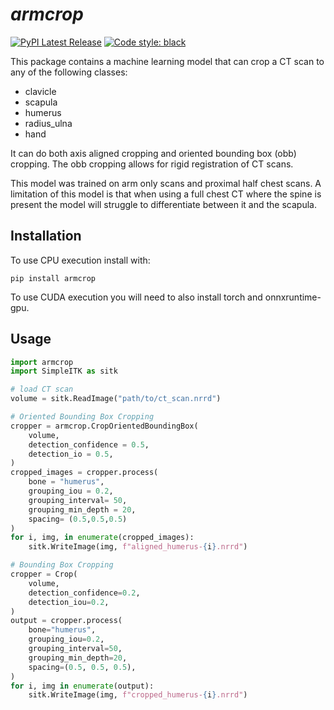 # *armcrop*

[![PyPI Latest Release](https://img.shields.io/pypi/v/armcrop.svg)](https://pypi.org/project/armcrop)
[![Code style: black](https://img.shields.io/badge/code%20style-black-000000.svg)](https://github.com/psf/black)

This package contains a machine learning model that can crop a CT scan to any of the following classes:
- clavicle
- scapula
- humerus
- radius_ulna
- hand

It can do both axis aligned cropping and oriented bounding box (obb) cropping. The obb cropping allows for rigid registration of CT scans.

This model was trained on arm only scans and proximal half chest scans. A limitation of this model is that when using a full chest CT where the spine is present the model will struggle to differentiate between it and the scapula.

## Installation
To use CPU execution install with:
```
pip install armcrop
```
To use CUDA execution you will need to also install torch and onnxruntime-gpu.


## Usage
```python
import armcrop
import SimpleITK as sitk

# load CT scan
volume = sitk.ReadImage("path/to/ct_scan.nrrd")

# Oriented Bounding Box Cropping
cropper = armcrop.CropOrientedBoundingBox(
    volume,
    detection_confidence = 0.5,
    detection_io = 0.5,
)
cropped_images = cropper.process(
    bone = "humerus", 
    grouping_iou = 0.2,
    grouping_interval= 50,
    grouping_min_depth = 20,
    spacing= (0.5,0.5,0.5)
)
for i, img, in enumerate(cropped_images):
    sitk.WriteImage(img, f"aligned_humerus-{i}.nrrd")

# Bounding Box Cropping
cropper = Crop(
    volume,
    detection_confidence=0.2,
    detection_iou=0.2,
)
output = cropper.process(
    bone="humerus",
    grouping_iou=0.2,
    grouping_interval=50,
    grouping_min_depth=20,
    spacing=(0.5, 0.5, 0.5),
)
for i, img in enumerate(output):
    sitk.WriteImage(img, f"cropped_humerus-{i}.nrrd")

